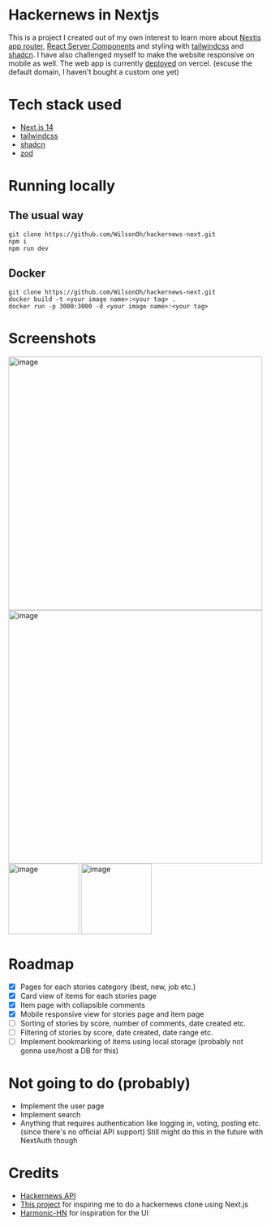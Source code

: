 # Hackernews in Nextjs
This is a project I created out of my own interest to learn more about [Nextjs app router](https://nextjs.org/docs/app), [React Server Components](https://nextjs.org/docs/app/building-your-application/rendering/server-components) and styling with [tailwindcss](https://tailwindcss.com/) and [shadcn](https://ui.shadcn.com/).
I have also challenged myself to make the website responsive on mobile as well. 
The web app is currently [deployed](https://hackernews-next-wilsonoh.vercel.app) on vercel. (excuse the default domain, I haven't bought a custom one yet)

# Tech stack used
* [Next.js 14](https://nextjs.org/)
* [tailwindcss](https://tailwindcss.com/)
* [shadcn](https://ui.shadcn.com/)
* [zod](https://zod.dev/)

# Running locally
## The usual way
```shell
git clone https://github.com/WilsonOh/hackernews-next.git
npm i
npm run dev
```
## Docker
```shell
git clone https://github.com/WilsonOh/hackernews-next.git
docker build -t <your image name>:<your tag> .
docker run -p 3000:3000 -d <your image name>:<your tag>
```

# Screenshots
<img width="500" alt="image" src="https://github.com/WilsonOh/hackernews-next/assets/87934749/dc372b22-9538-4f99-9857-dc8d7f8faec6">
<img width="500" alt="image" src="https://github.com/WilsonOh/hackernews-next/assets/87934749/34c17801-caed-4185-8bf2-e1e264e31db2">
<img width="139" alt="image" src="https://github.com/WilsonOh/hackernews-next/assets/87934749/84254fce-3cce-4cce-9155-6691b354ba26">
<img width="139" alt="image" src="https://github.com/WilsonOh/hackernews-next/assets/87934749/41b03bda-fefc-4526-aa1a-8cd1b45dd9c3">

# Roadmap
* [x] Pages for each stories category (best, new, job etc.)
* [x] Card view of items for each stories page
* [x] Item page with collapsible comments
* [x] Mobile responsive view for stories page and item page
* [ ] Sorting of stories by score, number of comments, date created etc.
* [ ] Filtering of stories by score, date created, date range etc.
* [ ] Implement bookmarking of items using local storage (probably not gonna use/host a DB for this)

# Not going to do (probably)
* Implement the user page
* Implement search
* Anything that requires authentication like logging in, voting, posting etc. (since there's no official API support) Still might do this in the future with NextAuth though

# Credits
* [Hackernews API](https://github.com/HackerNews/API)
* [This project](https://github.com/say4n/hn) for inspiring me to do a hackernews clone using Next.js
* [Harmonic-HN](https://github.com/SimonHalvdansson/Harmonic-HN) for inspiration for the UI
